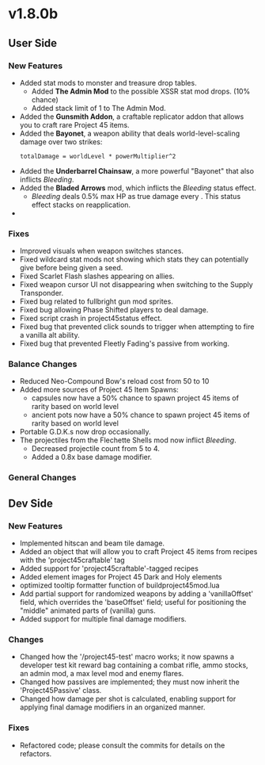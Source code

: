 # v1.8.0b

## User Side

### New Features
- Added stat mods to monster and treasure drop tables.
  - Added **The Admin Mod** to the possible XSSR stat mod drops. (10% chance)
  - Added stack limit of 1 to The Admin Mod.
- Added the **Gunsmith Addon**, a craftable replicator addon that allows you to craft rare Project 45 items.
- Added the **Bayonet**, a weapon ability that deals world-level-scaling damage over two strikes:
    ```
    totalDamage = worldLevel * powerMultiplier^2
    ```
- Added the **Underbarrel Chainsaw**, a more powerful "Bayonet" that also inflicts _Bleeding_.
- Added the **Bladed Arrows** mod, which inflicts the _Bleeding_ status effect.
  - _Bleeding_ deals 0.5% max HP as true damage every . This status effect stacks on reapplication.
- 

### Fixes
- Improved visuals when weapon switches stances.
- Fixed wildcard stat mods not showing which stats they can potentially give before being given a seed.
- Fixed Scarlet Flash slashes appearing on allies.
- Fixed weapon cursor UI not disappearing when switching to the Supply Transponder.
- Fixed bug related to fullbright gun mod sprites.
- Fixed bug allowing Phase Shifted players to deal damage.
- Fixed script crash in project45status effect.
- Fixed bug that prevented click sounds to trigger when attempting to fire a vanilla alt ability.
- Fixed bug that prevented Fleetly Fading's passive from working.

### Balance Changes
- Reduced Neo-Compound Bow's reload cost from 50 to 10
- Added more sources of Project 45 Item Spawns:
  - capsules now have a 50% chance to spawn project 45 items of rarity based on world level
  - ancient pots now have a 50% chance to spawn project 45 items of rarity based on world level
- Portable G.D.K.s now drop occasionally.
- The projectiles from the Flechette Shells mod now inflict _Bleeding_.
  - Decreased projectile count from 5 to 4.
  - Added a 0.8x base damage modifier.

### General Changes

## Dev Side

### New Features
- Implemented hitscan and beam tile damage.
- Added an object that will allow you to craft Project 45 items from recipes with the 'project45craftable' tag
- Added support for 'project45craftable'-tagged recipes
- Added element images for Project 45 Dark and Holy elements
- optimized tooltip formatter function of buildproject45mod.lua
- Add partial support for randomized weapons by adding a 'vanillaOffset' field, which overrides the 'baseOffset' field; useful for positioning the "middle" animated parts of (vanilla) guns.
- Added support for multiple final damage modifiers.

### Changes
- Changed how the '/project45-test' macro works; it now spawns a developer test kit reward bag containing a combat rifle, ammo stocks, an admin mod, a max level mod and enemy flares.
- Changed how passives are implemented; they must now inherit the 'Project45Passive' class.
- Changed how damage per shot is calculated, enabling support for applying final damage modifiers in an organized manner.

### Fixes
- Refactored code; please consult the commits for details on the refactors.